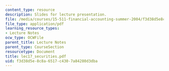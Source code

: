 ```yaml
---
content_type: resource
description: Slides for lecture presentation.
file: /media/courses/15-511-financial-accounting-summer-2004/f3d38d5e8c8a6517c4307a84280d3dba_lec17_securities.pdf
file_type: application/pdf
learning_resource_types:
- Lecture Notes
ocw_type: OCWFile
parent_title: Lecture Notes
parent_type: CourseSection
resourcetype: Document
title: lec17_securities.pdf
uid: f3d38d5e-8c8a-6517-c430-7a84280d3dba
---
```

